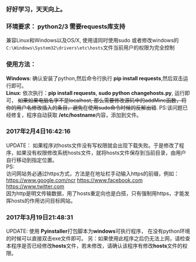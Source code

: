 ### 好好学习，天天向上。

### 环境要求： python2/3 需要requests库支持

兼容Linux和Windows以及OS/X, 使用请同时使用sudo 或者修改windows的`C:\Windows\System32\drivers\etc\hosts`文件当前用户的权限为完全控制  
### 使用方法：
**Windows**: 确认安装了python,然后命令行执行 **pip install requests**,然后双击运行即可。  
**Linux**: 依次执行：**pip install requests**, **sudo python changehosts.py**, 运行即可， ~~如果如果电脑名字不是localhost, 那么需要修改源码中的addMine函数，将你的用户名修改插入的条目，避免在使用sudo命令时候的反解出错~~. PS:该问题已经修复，程序自动获取 **/etc/hostname**内容，添加到文件。

###  2017年2月4日16:42:16
UPDATE：
如果程序对hosts文件没有写权限就会出现下载失败。于是修改了程序，如果没有权限修改系统hosts文件，就将hosts文件保存到当前目录，由用户自行移动到指定位置。  
PS:  
访问网站务必通过https方式，方法是在地址栏手动输入https的前缀，例如： https://www.google.com/ncr   https://www.facebook.com    https://www.twitter.com  
因为http是明文传输数据，用了hosts重定向也是白搭，只有强制用https，才能发挥hosts的作用访问目标网站。  

### 2017年3月19日21:48:31
UPDATE:
使用 **Pyinstaller**打包脚本为**windows**可执行程序， 在没有python环境的时候可以直接双击exe文件即可。
另：如果使用此程序之后仍无法上网，请检查本程序是否已经修改**hosts**文件，若未修改，请确认该程序有修改**hosts**文件的权限。